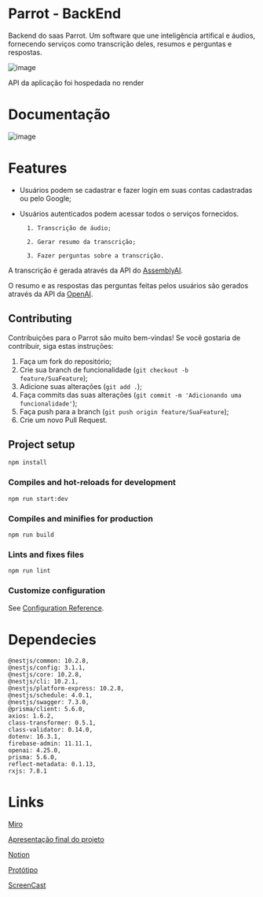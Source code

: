 # Parrot - BackEnd

Backend do saas Parrot. Um software que une inteligência artifical e áudios, fornecendo serviços como transcrição deles, resumos e perguntas e respostas.

![image](https://github.com/brunom764/parrotBack/assets/111246423/867dcbfa-9875-4267-ab4a-80b5da88c501)


API da aplicação foi hospedada no render

# Documentação
![image](https://github.com/brunom764/parrotBack/assets/111246423/1479de61-d6de-4847-8e15-641cb01f8ad2)

# Features

* Usuários podem se cadastrar e fazer login em suas contas cadastradas ou pelo Google;
* Usuários autenticados podem acessar todos o serviços fornecidos.

		1. Transcrição de áudio;

		2. Gerar resumo da transcrição;

		3. Fazer perguntas sobre a transcrição.

A transcrição é gerada através da API do [AssemblyAI](https://www.assemblyai.com/docs).

O resumo e as respostas das perguntas feitas pelos usuários são gerados através da API da [OpenAI](https://platform.openai.com/docs/introduction).

## Contributing

Contribuições para o Parrot são muito bem-vindas! Se você gostaria de contribuir, siga estas instruções:

1. Faça um fork do repositório;
2. Crie sua branch de funcionalidade (`git checkout -b feature/SuaFeature`);
3. Adicione suas alterações (`git add .`);
3. Faça commits das suas alterações (`git commit -m 'Adicionando uma funcionalidade'`);
4. Faça push para a branch (`git push origin feature/SuaFeature`);
5. Crie um novo Pull Request.

## Project setup
```
npm install
```

### Compiles and hot-reloads for development
```
npm run start:dev
```

### Compiles and minifies for production
```
npm run build
```

### Lints and fixes files
```
npm run lint
```

### Customize configuration
See [Configuration Reference](https://cli.vuejs.org/config/).


# Dependecies

	@nestjs/common: 10.2.8,
	@nestjs/config: 3.1.1,
	@nestjs/core: 10.2.8,
	@nestjs/cli: 10.2.1,
	@nestjs/platform-express: 10.2.8,
	@nestjs/schedule: 4.0.1,
	@nestjs/swagger: 7.3.0,
	@prisma/client: 5.6.0,
	axios: 1.6.2,
	class-transformer: 0.5.1,
	class-validator: 0.14.0,
	dotenv: 16.3.1,
	firebase-admin: 11.11.1,
	openai: 4.25.0,
	prisma: 5.6.0,
	reflect-metadata: 0.1.13,
	rxjs: 7.8.1

# Links
[Miro](https://miro.com/app/board/uXjVNLM48fE=/)

[Apresentação final do projeto](https://www.canva.com/design/DAF_Kev4LN4/ygINuKpue3pqizai72duog/editutm_content=DAF_Kev4LN4&utm_campaign=designshare&utm_medium=link2&utm_source=sharebutton)

[Notion](https://www.notion.so/felipegusmao/5aa41f10a15b467da2c11bbb07bfc46f?v=4f873b67c355499e8fa9df968ba0d2ae)

[Protótipo](https://www.figma.com/file/LsB7paCMxAkcbBzBSBV5Oo/Projeto-Eng-Software?type=design&mode=design&t=n1S7yhugtr30AROs-1)

[ScreenCast](https://youtu.be/cnvx8QowDOo)
